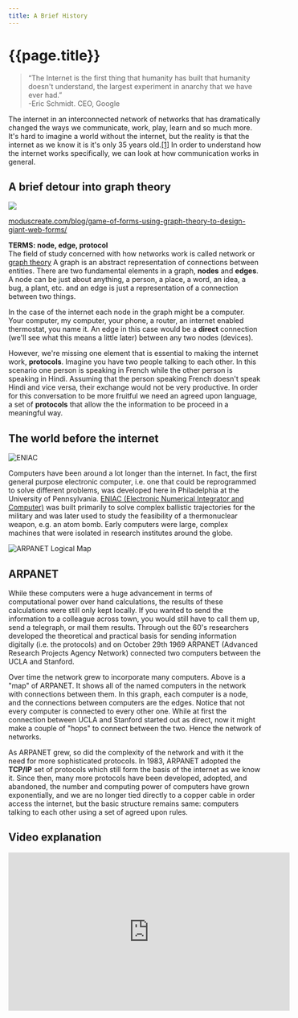 ```yaml
---
title: A Brief History
---
```


# {{page.title}}

>“The Internet is the first thing that humanity has built that humanity doesn't understand, the largest experiment in anarchy that we have ever had.”<br>-Eric Schmidt. CEO, Google

The internet in an interconnected network of networks that has dramatically changed the ways we communicate, work, play, learn and so much more. It's hard to imagine a world without the internet, but the reality is that the internet as we know it is it's only 35 years old.<a href="https://en.wikipedia.org/wiki/1983">[1]</a> In order to understand how the internet works specifically, we can look at how communication works in general.

## A brief detour into graph theory

![](https://3lhowb48prep40031529g5yj-wpengine.netdna-ssl.com/wp-content/uploads/2016/11/graph_theory_design_web_forms_05.png)
<p class="caption"><a href="https://3lhowb48prep40031529g5yj-wpengine.netdna-ssl.com/wp-content/uploads/2016/11/graph_theory_design_web_forms_05.png">moduscreate.com/blog/game-of-forms-using-graph-theory-to-design-giant-web-forms/</a></p>

__TERMS: node, edge, protocol__<br>
The field of study concerned with how networks work is called network or <a href="https://en.wikipedia.org/wiki/Graph_theory">graph theory</a> A graph is an abstract representation of connections between entities. There are two fundamental elements in a graph, __nodes__ and __edges__. A node can be just about anything, a person, a place, a word, an idea, a bug, a plant, etc. and an edge is just a representation of a connection between two things.

In the case of the internet each node in the graph might be a computer. Your computer, my computer, your phone, a router, an internet enabled thermostat, you name it. An edge in this case would be a __direct__ connection (we'll see what this means a little later) between any two nodes (devices).  

However, we're missing one element that is essential to making the internet work, __protocols__. Imagine you have two people talking to each other. In this scenario one person is speaking in French while the other person is speaking in Hindi. Assuming that the person speaking French doesn't speak Hindi and vice versa, their exchange would not be very productive. In order for this conversation to be more fruitful we need an agreed upon language, a set of __protocols__ that allow the the information to be proceed in a meaningful way.

## The world before the internet
![ENIAC](https://upload.wikimedia.org/wikipedia/commons/4/4e/Eniac.jpg)

Computers have been around a lot longer than the internet. In fact, the first general purpose electronic computer, i.e. one that could be reprogrammed to solve different problems, was developed here in Philadelphia at the University of Pennsylvania. <a href="https://en.wikipedia.org/wiki/ENIAC">ENIAC (Electronic Numerical Integrator and Computer)</a> was built primarily to solve complex ballistic trajectories for the military and was later used to study the feasibility of a thermonuclear weapon, e.g. an atom bomb. Early computers were large, complex machines that were isolated in research institutes around the globe.

![ARPANET Logical Map](https://upload.wikimedia.org/wikipedia/commons/b/bf/Arpanet_logical_map%2C_march_1977.png)
## ARPANET
While these computers were a huge advancement in terms of computational power over hand calculations, the results of these calculations were still only kept locally. If you wanted to send the information to a colleague across town, you would still have to call them up, send a telegraph, or mail them results. Through out the 60's researchers developed the theoretical and practical basis for sending information digitally (i.e. the protocols) and on October 29th 1969 ARPANET (Advanced Research Projects Agency Network) connected two computers between the UCLA and Stanford.

Over time the network grew to incorporate many computers. Above is a "map" of ARPANET. It shows all of the named computers in the network with connections between them. In this graph, each computer is a node, and the connections between computers are the edges. Notice that not every computer is connected to every other one. While at first the connection between UCLA and Stanford started out as direct, now it might make a couple of "hops" to connect between the two. Hence the network of networks.

As ARPANET grew, so did the complexity of the network and with it the need for more sophisticated protocols. In 1983, ARPANET adopted the __TCP/IP__ set of protocols which still form the basis of the internet as we know it. Since then, many more protocols have been developed, adopted, and abandoned, the number and computing power of computers have grown exponentially, and we are no longer tied directly to a copper cable in order access the internet, but the basic structure remains same: computers talking to each other using a set of agreed upon rules.

## Video explanation
<iframe width="560" height="315" src="https://www.youtube.com/embed/Dxcc6ycZ73M" frameborder="0" allow="accelerometer; autoplay; encrypted-media; gyroscope; picture-in-picture" allowfullscreen></iframe>
